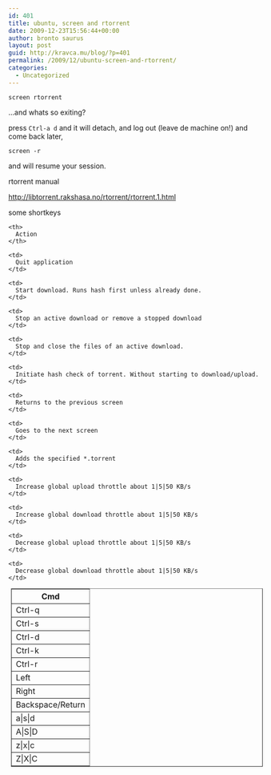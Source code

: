 ```yaml
---
id: 401
title: ubuntu, screen and rtorrent
date: 2009-12-23T15:56:44+00:00
author: bronto saurus
layout: post
guid: http://kravca.mu/blog/?p=401
permalink: /2009/12/ubuntu-screen-and-rtorrent/
categories:
  - Uncategorized
---
```

`screen rtorrent`

…and whats so exiting?

press `Ctrl-a d` and it will detach, and log out (leave de machine on!) and come back later,

`screen -r`

and will resume your session.

rtorrent manual
  
<http://libtorrent.rakshasa.no/rtorrent/rtorrent.1.html>

some shortkeys

<table class="toccolours" border="1" cellpadding="4" cellspacing="0" style="margin:5px;">
  <tr>
    <th width="75">
      Cmd
    </th>
    
    <th>
      Action
    </th>
  </tr>
  
  <tr>
    <td>
      Ctrl-q
    </td>
    
    <td>
      Quit application
    </td>
  </tr>
  
  <tr>
    <td>
      Ctrl-s
    </td>
    
    <td>
      Start download. Runs hash first unless already done.
    </td>
  </tr>
  
  <tr>
    <td>
      Ctrl-d
    </td>
    
    <td>
      Stop an active download or remove a stopped download
    </td>
  </tr>
  
  <tr>
    <td>
      Ctrl-k
    </td>
    
    <td>
      Stop and close the files of an active download.
    </td>
  </tr>
  
  <tr>
    <td>
      Ctrl-r
    </td>
    
    <td>
      Initiate hash check of torrent. Without starting to download/upload.
    </td>
  </tr>
  
  <tr>
    <td>
      Left
    </td>
    
    <td>
      Returns to the previous screen
    </td>
  </tr>
  
  <tr>
    <td>
      Right
    </td>
    
    <td>
      Goes to the next screen
    </td>
  </tr>
  
  <tr>
    <td>
      Backspace/Return
    </td>
    
    <td>
      Adds the specified *.torrent
    </td>
  </tr>
  
  <tr>
    <td>
      a|s|d
    </td>
    
    <td>
      Increase global upload throttle about 1|5|50 KB/s
    </td>
  </tr>
  
  <tr>
    <td>
      A|S|D
    </td>
    
    <td>
      Increase global download throttle about 1|5|50 KB/s
    </td>
  </tr>
  
  <tr>
    <td>
      z|x|c
    </td>
    
    <td>
      Decrease global upload throttle about 1|5|50 KB/s
    </td>
  </tr>
  
  <tr>
    <td>
      Z|X|C
    </td>
    
    <td>
      Decrease global download throttle about 1|5|50 KB/s
    </td>
  </tr>
</table>